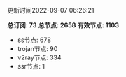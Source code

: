 更新时间2022-09-07 06:26:21

**总订阅: 73**
**总节点: 2658**
**有效节点: 1103**
- ss节点: 678
- trojan节点: 90
- v2ray节点: 334
- ssr节点: 1
